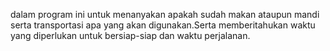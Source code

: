 dalam program ini untuk menanyakan apakah sudah makan ataupun mandi serta transportasi apa yang akan digunakan.Serta memberitahukan waktu yang diperlukan untuk bersiap-siap dan waktu perjalanan.